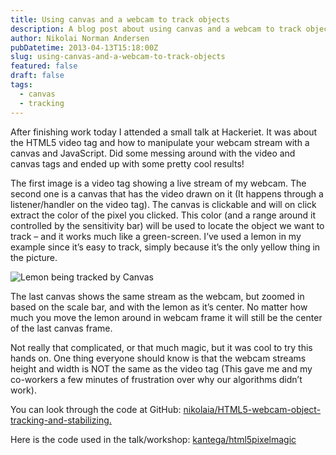 ```yaml
---
title: Using canvas and a webcam to track objects
description: A blog post about using canvas and a webcam to track objects.
author: Nikolai Norman Andersen
pubDatetime: 2013-04-13T15:18:00Z
slug: using-canvas-and-a-webcam-to-track-objects
featured: false
draft: false
tags:
  - canvas
  - tracking
---
```


After finishing work today I attended a small talk at Hackeriet. It was about the HTML5 video tag and how to manipulate your webcam stream with a canvas and JavaScript. Did some messing around with the video and canvas tags and ended up with some pretty cool results!

The first image is a video tag showing a live stream of my webcam. The second one is a canvas that has the video drawn on it (It happens through a listener/handler on the video tag). The canvas is clickable and will on click extract the color of the pixel you clicked. This color (and a range around it controlled by the sensitivity bar) will be used to locate the object we want to track – and it works much like a green-screen. I’ve used a lemon in my example since it’s easy to track, simply because it’s the only yellow thing in the picture.

![Lemon being tracked by Canvas](@assets/images/html5-canvas-lemon.png)

The last canvas shows the same stream as the webcam, but zoomed in based on the scale bar, and with the lemon as it’s center. No matter how much you move the lemon around in webcam frame it will still be the center of the last canvas frame.

Not really that complicated, or that much magic, but it was cool to try this hands on. One thing everyone should know is that the webcam streams height and width is NOT the same as the video tag (This gave me and my co-workers a few minutes of frustration over why our algorithms didn’t work).

You can look through the code at GitHub: [nikolaia/HTML5-webcam-object-tracking-and-stabilizing.](https://github.com/nikolaia/HTML5-webcam-object-tracking-and-stabilizing.)

Here is the code used in the talk/workshop: [kantega/html5pixelmagic](https://github.com/kantega/html5pixelmagic)
